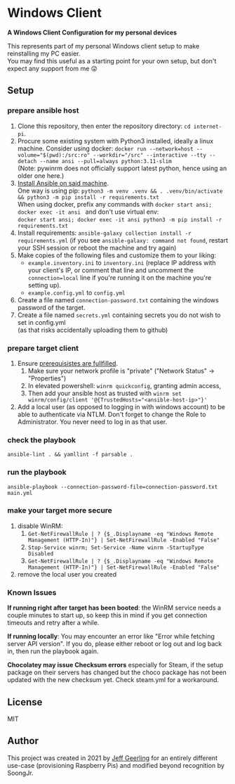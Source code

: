# Windows Client

**A Windows Client Configuration for my personal devices**

This represents part of my personal Windows client setup to make reinstalling my PC easier.  
You may find this useful as a starting point for your own setup, but don't expect any support from me 😜  

## Setup

### prepare ansible host
  1. Clone this repository, then enter the repository directory: `cd internet-pi`.
  2. Procure some existing system with Python3 installed, ideally a linux machine. Consider using docker:
    `docker run --network=host --volume="$(pwd):/src:ro" --workdir="/src" --interactive --tty --detach --name ansi --pull=always python:3.11-slim`  
    (Note: pywinrm does not officially support latest python, hence using an older one here.)
  3. [Install Ansible on said machine](https://docs.ansible.com/ansible/latest/installation_guide/intro_installation.html).  
  One way is using pip: `python3 -m venv .venv && . .venv/bin/activate && python3 -m pip install -r requirements.txt`  
  When using docker, prefix any commands with `docker start ansi; docker exec -it ansi ` and don't use virtual env:  
  `docker start ansi; docker exec -it ansi python3 -m pip install -r requirements.txt`
  4. Install requirements: `ansible-galaxy collection install -r requirements.yml` (if you see `ansible-galaxy: command not found`, restart your SSH session or reboot the machine and try again)
  5. Make copies of the following files and customize them to your liking:
     - `example.inventory.ini` to `inventory.ini` (replace IP address with your client's IP, or comment that line and uncomment the `connection=local` line if you're running it on the machine you're setting up).
     - `example.config.yml` to `config.yml`
  6. Create a file named `connection-password.txt` containing the windows password of the target.
  7. Create a file named `secrets.yml` containing secrets you do not wish to set in config.yml  
    (as that risks accidentally uploading them to github)

### prepare target client
1. Ensure [prerequisistes are fullfilled](https://docs.ansible.com/ansible/latest//os_guide/windows_setup.html#windows-setup).
   1. Make sure your network profile is "private" ("Network Status" -> "Properties")
   1. In elevated powershell: `winrm quickconfig`, granting admin access,  
   1. Then add your ansible host as trusted with `winrm set winrm/config/client '@{TrustedHosts="<ansible-host-ip>"}'`
1. Add a local user (as opposed to logging in with windows account) to be able to authenticate via NTLM. Don't forget to change the Role to Administrator. You never need to log in as that user.

### check the playbook
`ansible-lint . && yamllint -f parsable .`

### run the playbook
`ansible-playbook --connection-password-file=connection-password.txt main.yml`

### make your target more secure
1. disable WinRM:
   1.  `Get-NetFirewallRule | ? {$_.Displayname -eq "Windows Remote Management (HTTP-In)"} | Set-NetFirewallRule -Enabled "False"`
   2.  `Stop-Service winrm; Set-Service -Name winrm -StartupType Disabled`
   3.  `Get-NetFirewallRule | ? {$_.Displayname -eq "Windows Remote Management (HTTP-In)"} | Set-NetFirewallRule -Enabled "False"`
1. remove the local user you created

### Known Issues

**If running right after target has been booted**: the WinRM service needs a couple minutes to start up, so keep this in mind if you get connection timeouts and retry after a while.

**If running locally**: You may encounter an error like "Error while fetching server API version". If you do, please either reboot or log out and log back in, then run the playbook again.

**Chocolatey may issue Checksum errors** especially for Steam, if the setup package on their servers has changed but the choco package has not been updated with the new checksum yet. Check steam.yml for a workaround.
## License

MIT

## Author

This project was created in 2021 by [Jeff Geerling](https://www.jeffgeerling.com/) for an entirely different use-case (provisioning Raspberry Pis) and modified beyond recognition by SoongJr.
